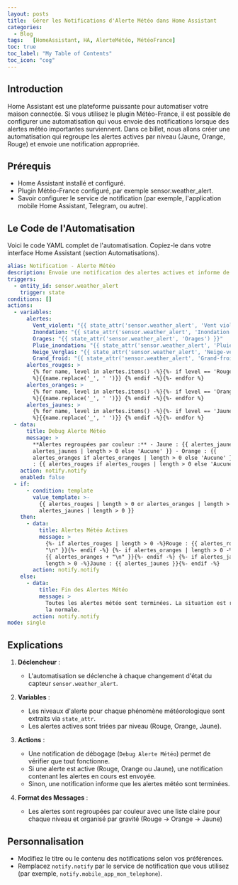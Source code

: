 ```yaml
---
layout: posts
title:  Gérer les Notifications d'Alerte Météo dans Home Assistant
categories:
  - Blog
tags:   [HomeAssistant, HA, AlerteMétéo, MétéoFrance]
toc: true
toc_label: "My Table of Contents"
toc_icon: "cog"
---
```


## Introduction

Home Assistant est une plateforme puissante pour automatiser votre maison connectée. Si vous utilisez le plugin Météo-France, il est possible de configurer une automatisation qui vous envoie des notifications lorsque des alertes météo importantes surviennent. Dans ce billet, nous allons créer une automatisation qui regroupe les alertes actives par niveau (Jaune, Orange, Rouge) et envoie une notification appropriée.

## Prérequis

- Home Assistant installé et configuré.
- Plugin Météo-France configuré, par exemple sensor.weather_alert.
- Savoir configurer le service de notification (par exemple, l'application mobile Home Assistant, Telegram, ou autre).

## Le Code de l'Automatisation

Voici le code YAML complet de l'automatisation. Copiez-le dans votre interface Home Assistant (section Automatisations).

```yaml
alias: Notification - Alerte Météo
description: Envoie une notification des alertes actives et informe de la fin des événements météo
triggers:
  - entity_id: sensor.weather_alert
    trigger: state
conditions: []
actions:
  - variables:
      alertes:
        Vent_violent: "{{ state_attr('sensor.weather_alert', 'Vent violent') }}"
        Inondation: "{{ state_attr('sensor.weather_alert', 'Inondation') }}"
        Orages: "{{ state_attr('sensor.weather_alert', 'Orages') }}"
        Pluie_inondation: "{{ state_attr('sensor.weather_alert', 'Pluie-inondation') }}"
        Neige_Verglas: "{{ state_attr('sensor.weather_alert', 'Neige-verglas') }}"
        Grand_froid: "{{ state_attr('sensor.weather_alert', 'Grand-froid') }}"
      alertes_rouges: >
        {% for name, level in alertes.items() -%}{%- if level == 'Rouge'
        %}{{name.replace('_', ' ')}} {% endif -%}{%- endfor %} 
      alertes_oranges: >
        {% for name, level in alertes.items() -%}{%- if level == 'Orange'
        %}{{name.replace('_', ' ')}} {% endif -%}{%- endfor %} 
      alertes_jaunes: >
        {% for name, level in alertes.items() -%}{%- if level == 'Jaune'
        %}{{name.replace('_', ' ')}} {% endif -%}{%- endfor %} 
  - data:
      title: Debug Alerte Météo
      message: >
        **Alertes regroupées par couleur :** - Jaune : {{ alertes_jaunes if
        alertes_jaunes | length > 0 else 'Aucune' }} - Orange : {{
        alertes_oranges if alertes_oranges | length > 0 else 'Aucune' }} - Rouge
        : {{ alertes_rouges if alertes_rouges | length > 0 else 'Aucune' }}.
    action: notify.notify
    enabled: false
  - if:
      - condition: template
        value_template: >-
          {{ alertes_rouges | length > 0 or alertes_oranges | length > 0 or
          alertes_jaunes | length > 0 }}
    then:
      - data:
          title: Alertes Météo Actives
          message: >
            {%- if alertes_rouges | length > 0 -%}Rouge : {{ alertes_rouges +
            "\n" }}{%- endif -%} {%- if alertes_oranges | length > 0 -%}Orange :
            {{ alertes_oranges + "\n" }}{%- endif -%} {%- if alertes_jaunes |
            length > 0 -%}Jaune : {{ alertes_jaunes }}{%- endif -%}
        action: notify.notify
    else:
      - data:
          title: Fin des Alertes Météo
          message: >
            Toutes les alertes météo sont terminées. La situation est revenue à
            la normale.
        action: notify.notify
mode: single
```

## Explications

1. **Déclencheur** :
   - L'automatisation se déclenche à chaque changement d'état du capteur `sensor.weather_alert`.

2. **Variables** :
   - Les niveaux d'alerte pour chaque phénomène météorologique sont extraits via `state_attr`.
   - Les alertes actives sont triées par niveau (Rouge, Orange, Jaune).

3. **Actions** :
   - Une notification de débogage (`Debug Alerte Météo`) permet de vérifier que tout fonctionne.
   - Si une alerte est active (Rouge, Orange ou Jaune), une notification contenant les alertes en cours est envoyée.
   - Sinon, une notification informe que les alertes météo sont terminées.

4. **Format des Messages** :
   - Les alertes sont regroupées par couleur avec une liste claire pour chaque niveau et organisé par gravité (Rouge -> Orange -> Jaune)

## Personnalisation

- Modifiez le titre ou le contenu des notifications selon vos préférences.
- Remplacez `notify.notify` par le service de notification que vous utilisez (par exemple, `notify.mobile_app_mon_telephone`).
